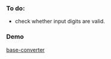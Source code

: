 ### To do:
- check whether input digits are valid.

### Demo
[base-converter](https://arinmis.github.io/base-converter/)
